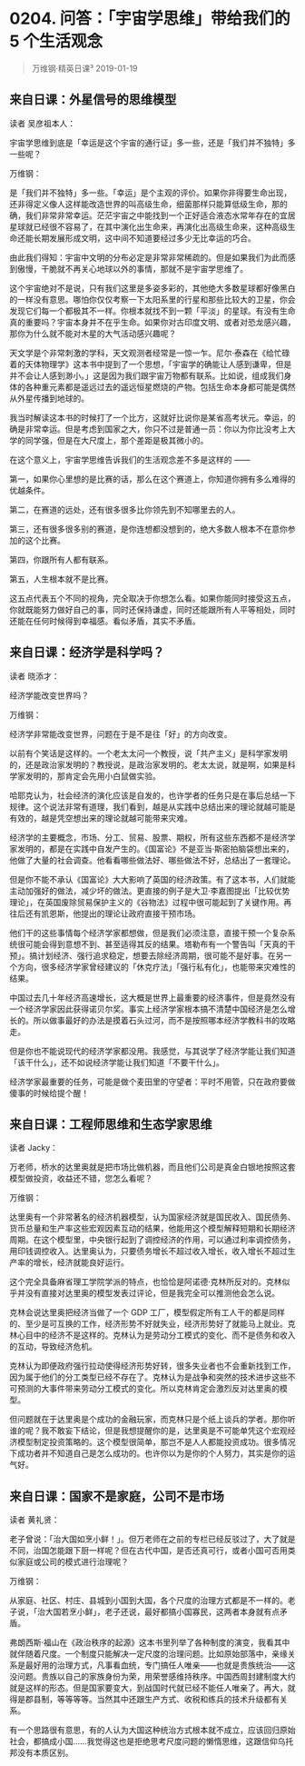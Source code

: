 # 0204. 问答：「宇宙学思维」带给我们的 5 个生活观念
> 万维钢·精英日课³
2019-01-19

## 来自日课：外星信号的思维模型
读者 吴彦祖本人：

宇宙学思维到底是「幸运是这个宇宙的通行证」多一些，还是「我们并不独特」多一些呢？

万维钢：

是「我们并不独特」多一些。「幸运」是个主观的评价。如果你非得要生命出现，还非得定义像人这样能改造世界的叫高级生命，细菌那样只能算低级生命，那的确，我们非常非常幸运。茫茫宇宙之中能找到一个正好适合液态水常年存在的宜居星球就已经很不容易了，在其中演化出生命来，再演化出高级生命来，这种高级生命还能长期发展形成文明，这中间不知道要经过多少无比幸运的巧合。

由此我们得知：宇宙中文明的分布必定是非常非常稀疏的。但是如果我们为此而感到傲慢，干脆就不再关心地球以外的事情，那就不是宇宙学思维了。

这个宇宙绝对不是说，只有我们这里是多姿多彩的，其他绝大多数星球都好像黑白的一样没有意思。哪怕你仅仅考察一下太阳系里的行星和那些比较大的卫星，你会发现它们每一个都极其不一样。你根本就找不到一颗「平淡」的星球。有没有生命真的重要吗？宇宙本身并不在乎生命。如果你对古印度文明、或者对恐龙感兴趣，那你为什么就不能对木星的大气活动感兴趣呢？

天文学是个非常刺激的学科，天文观测者经常是一惊一乍。尼尔·泰森在《给忙碌着的天体物理学》这本书中提到了一个思想，「宇宙学的确能让人感到谦卑，但是并不会让人感到渺小。」这是因为我们跟宇宙万物都有联系。比如说，组成我们身体的各种重元素都是遥远过去的遥远恒星燃烧的产物。包括生命本身都可能是偶然从外星传播到地球的。

我当时解读这本书的时候打了一个比方，这就好比说你是某省高考状元。幸运，的确是非常幸运。但是考虑到国家之大，你只不过是普通一员：你以为你比没考上大学的同学强，但是在大尺度上，那个差距是极其微小的。

在这个意义上，宇宙学思维告诉我们的生活观念差不多是这样的 ——

第一，如果你心里想的是比赛的话，那么在这个赛道上，你知道你拥有多么难得的优越条件。

第二，在赛道的远处，还有很多很多比你领先到不知哪里去的人。

第三，还有很多很多别的赛道，是你连想都没想到的，绝大多数人根本不在意你参加的这个比赛。

第四，你跟所有人都有联系。

第五，人生根本就不是比赛。

这五点代表五个不同的视角，完全取决于你想怎么看。如果你能同时接受这五点，你就既能努力做好自己的事，同时还保持谦虚，同时还能跟所有人平等相处，同时还能在任何时候得到幸福感。看似矛盾，其实不矛盾。

## 来自日课：经济学是科学吗？
读者 晓添才：

经济学能改变世界吗？

万维钢：

经济学非常能改变世界，问题在于是不是往「好」的方向改变。

以前有个笑话是这样的。一个老太太问一个教授，说「共产主义」是科学家发明的，还是政治家发明的？教授说，是政治家发明的。老太太说，就是啊，如果是科学家发明的，那肯定会先用小白鼠做实验。

哈耶克认为，社会经济的演化应该是自发的，也许学者的任务只是在事后总结一下规律。这个说法非常有道理，我们看到，越是从实践中总结出来的理论就越可能是有效的，越是凭空想出来的理论就越可能带来灾难。

经济学的主要概念，市场、分工、贸易、股票、期权，所有这些东西都不是经济学家发明的，都是在实践中自发产生的。《国富论》不是亚当·斯密拍脑袋想出来的，他做了大量的社会调查。他看看哪些做法好、哪些做法不好，总结出了一套理论。

但是你不能不承认《国富论》大大影响了英国的经济政策。有了这本书，人们就能主动加强好的做法，减少坏的做法。更直接的例子是大卫·李嘉图提出「比较优势理论」，在英国废除贸易保护主义的《谷物法》过程中很可能起到了关键作用。再往后还有凯恩斯，他提出的理论让政府直接干预市场。

他们干的这些事情每个经济学家都想做，但是我们必须注意，直接干预一个复杂系统很可能会得到意想不到、甚至适得其反的结果。塔勒布有一个警告叫「天真的干预」。搞计划经济、强行追求稳定，想要去除经济周期，很可能不是好事。在另一个方向，很多经济学家曾经建议的「休克疗法」「强行私有化」，也能带来灾难性的结果。

中国过去几十年经济高速增长，这大概是世界上最重要的经济事件，但是竟然没有一个经济学家因此获得诺贝尔奖。事实上经济学家根本搞不清楚中国经济是怎么增长的。所以做事最好的办法是摸着石头过河，而不是按照哪本经济学教科书的攻略走。

但是你也不能说现代的经济学家都没用。我感觉，与其说学了经济学能让我们知道「该干什么」，还不如说经济学能让我们知道「不要干什么」。

经济学家最重要的任务，可能是做个麦田里的守望者：平时不用管，只在政府要做傻事的时候给提个醒！

## 来自日课：工程师思维和生态学家思维
读者 Jacky：

万老师，桥水的达里奥就是把市场比做机器，而且他们公司是真金白银地按照这套模型做投资，收益还不错，您怎么看呢？

万维钢：

达里奥有一个非常著名的经济机器模型，认为国家经济就是国民收入、国民债务、货币总量和生产率这些宏观因素互动的结果，他能用这个模型解释短期和长期经济周期。在这个模型里，中央银行起到了调控经济的作用，可以通过利率调控债务，用印钱调控收入。达里奥认为，只要债务增长不超过收入增长，收入增长不超过生产率的增长，经济就能良好运行。

这个完全具备麻省理工学院学派的特点，也恰恰是阿诺德·克林所反对的。克林似乎并没有直接对达里奥的模型发表过评论，但是我完全可以推测他会怎么说。

克林会说达里奥把经济当做了一个 GDP 工厂，模型假定所有工人干的都是同样的、至少是可互换的工作，经济形势不好就失业，经济形势好了就能马上就业。克林心目中的经济不是这样的。克林认为是劳动分工模式的变化、而不是债务和收入的互动，导致经济危机。

克林认为即便政府强行拉动使得经济形势好转，很多失业者也不会重新找到工作，因为属于他们的分工类型已经不存在了。克林认为是战争和突然的技术进步这些不可预测的大事件带来劳动分工模式的变化。所以克林肯定会激烈反对达里奥的模型。

但问题就在于达里奥是个成功的金融玩家，而克林只是个纸上谈兵的学者。那你听谁的呢？我不敢妄下结论，但是我想提醒你的是，达里奥是不可能单凭这个宏观经济模型制定投资策略的。这个模型很简单，那岂不是人人都能投资成功。很多情况下成功者并不知道自己是怎么成功的。也许你以为是你的个人努力，其实是你的运气好。

## 来自日课：国家不是家庭，公司不是市场
读者 黄礼贤：

老子曾说：「治大国如烹小鲜！」。但万老师在之前的专栏已经反驳过了，大了就是不同，治国怎能跟下厨一样呢？但在古代中国，是否还真可行，或者小国可否用类似家庭或公司的模式进行治理呢？

万维钢：

从家庭、社区、村庄、县城到小国到大国，各个尺度的治理方式都是不一样的。老子说，「治大国若烹小鲜」，老子还说，最好都搞小国寡民，这两者本身就有点矛盾。

弗朗西斯·福山在《政治秩序的起源》这本书里列举了各种制度的演变，我看其中就伴随着尺度。一个制度只能解决一定尺度的治理问题。比如原始部落中，亲缘关系是最好用的治理方式，凡事看血统，专门搞任人唯亲——也就是贵族统治——这没问题。贵族以自己的家族身份为荣，用荣誉感维持秩序。中国西周封建制度大约就是这样的形态。但是国家要变大，到战国时代就已经不能任人唯亲了。再大，就得是郡县制，等等等等。当然其中还跟生产方式、收税和练兵的技术升级都有关系。

有一个思路很有意思，有的人认为大国这种统治方式根本就不成立，应该回归原始社会，都搞成小国……我觉得这也是拒绝思考尺度问题的懒惰思维，这跟信仰乌托邦没有本质区别。


